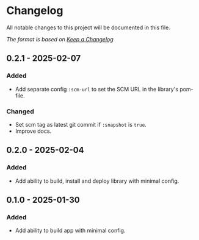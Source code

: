 # Changelog

All notable changes to this project will be documented in this file.

*The format is based on [Keep a Changelog](https://keepachangelog.com/en/1.0.0/)*

## 0.2.1 - 2025-02-07

### Added

- Add separate config `:scm-url` to set the SCM URL in the library's pom-file.

### Changed

- Set scm tag as latest git commit if `:snapshot` is `true`.
- Improve docs.


## 0.2.0 - 2025-02-04

### Added

- Add ability to build, install and deploy library with minimal config.


## 0.1.0 - 2025-01-30

### Added

- Add ability to build app with minimal config.
